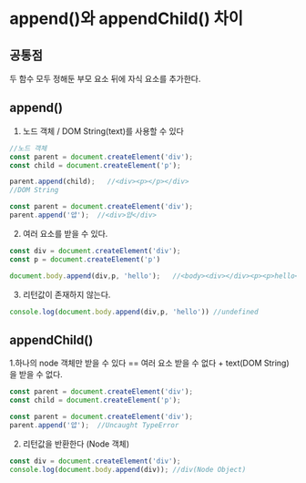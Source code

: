 # append()와 appendChild() 차이

## 공통점
두 함수 모두 정해둔 부모 요소 뒤에 자식 요소를 추가한다.

## append()
1. 노드 객체 / DOM String(text)를 사용할 수 있다
``` javascript
//노드 객체
const parent = document.createElement('div');
const child = document.createElement('p');

parent.append(child);   //<div><p></p></div>
//DOM String

const parent = document.createElement('div');
parent.append('얍');  //<div>얍</div>

```
2. 여러 요소를 받을 수 있다.
``` javascript
const div = document.createElement('div');
const p = document.createElement('p')

document.body.append(div,p, 'hello');   //<body><div></div><p><p>hello</body>
```
3. 리턴값이 존재하지 않는다.
``` javascript
console.log(document.body.append(div,p, 'hello')) //undefined
```

## appendChild()

1.하나의 node 객체만 받을 수 있다 == 여러 요소 받을 수 없다 + text(DOM String)을 받을 수 없다.
``` javascript
const parent = document.createElement('div');
const child = document.createElement('p');

const parent = document.createElement('div');
parent.append('얍');  //Uncaught TypeError
```

2. 리턴값을 반환한다 (Node 객체)
``` javascript
const div = document.createElement('div');
console.log(document.body.append(div)); //div(Node Object)

```